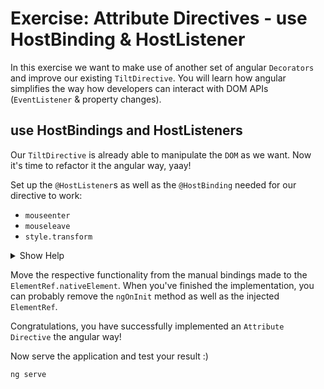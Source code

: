 # Exercise: Attribute Directives - use HostBinding & HostListener

In this exercise we want to make use of another set of angular `Decorators` and improve our existing
`TiltDirective`.
You will learn how angular simplifies the way how developers can interact with DOM APIs (`EventListener` & property changes). 

## use HostBindings and HostListeners

Our `TiltDirective` is already able to manipulate the `DOM` as we want. Now it's time to refactor it the angular way, yaay!

Set up the `@HostListener`s as well as the `@HostBinding` needed for our directive to work:

* `mouseenter`
* `mouseleave`
* `style.transform`

<details>
  <summary>Show Help</summary>

```ts

@HostListener('mouseenter', ['$event'])
onMouseenter(event: MouseEvent) {
   // mouseenter callback logic
   // determineDirection
   // this.rotation = value;
}

@HostListener('mouseleave')
onMouseleave() {
  // mouseenter callback logic
  // determineDirection
  // this.rotation = '0deg'
}

@HostBinding('style.transform')
rotation = '0deg';
```
</details>

Move the respective functionality from the manual bindings made to the `ElementRef.nativeElement`.
When you've finished the implementation, you can probably remove the `ngOnInit` method as well as 
the injected `ElementRef`.

Congratulations, you have successfully implemented an `Attribute Directive` the angular way!

Now serve the application and test your result :)

```bash
ng serve
```
